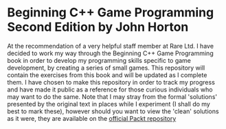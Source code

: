 # Beginning C++ Game Programming Second Edition by John Horton

At the recommendation of  a very helpful staff member at Rare Ltd. I have decided to work my way through the Beginning C++ Game Programming book in order to develop my programming skills specific to game development, by creating a series of small games. 
This repository will contain the exercises from this book and will be updated as I complete them. I have chosen to make this repository in order to track my progress and have made it public as a reference for those curious individuals who may want to do the same. 
Note that I may stray from the formal 'solutions' presented by the original text in places while I experiment (I shall do my best to mark these), however should you want to view the 'clean' solutions as it were, they are available on the [official Packt repository](https://github.com/PacktPublishing/Beginning-Cpp-Game-Programming-Second-Edition)
